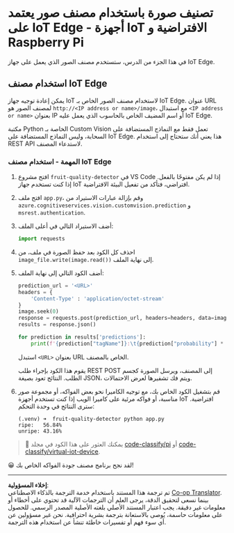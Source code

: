 <!--
CO_OP_TRANSLATOR_METADATA:
{
  "original_hash": "50151d9f9dce2801348a93880ef16d86",
  "translation_date": "2025-08-26T22:04:01+00:00",
  "source_file": "4-manufacturing/lessons/3-run-fruit-detector-edge/single-board-computer.md",
  "language_code": "ar"
}
-->
# تصنيف صورة باستخدام مصنف صور يعتمد على IoT Edge - أجهزة IoT الافتراضية و Raspberry Pi

في هذا الجزء من الدرس، ستستخدم مصنف الصور الذي يعمل على جهاز IoT Edge.

## استخدام مصنف IoT Edge

يمكن إعادة توجيه جهاز IoT لاستخدام مصنف الصور الخاص بـ IoT Edge. عنوان URL لمصنف الصور هو `http://<IP address or name>/image`، مع استبدال `<IP address or name>` بعنوان IP أو اسم المضيف الخاص بالحاسوب الذي يعمل عليه IoT Edge.

مكتبة Python الخاصة بـ Custom Vision تعمل فقط مع النماذج المستضافة على السحابة، وليس النماذج المستضافة على IoT Edge. هذا يعني أنك ستحتاج إلى استخدام REST API لاستدعاء المصنف.

### المهمة - استخدام مصنف IoT Edge

1. افتح مشروع `fruit-quality-detector` في VS Code إذا لم يكن مفتوحًا بالفعل. إذا كنت تستخدم جهاز IoT افتراضي، فتأكد من تفعيل البيئة الافتراضية.

1. افتح ملف `app.py`، وقم بإزالة عبارات الاستيراد من `azure.cognitiveservices.vision.customvision.prediction` و `msrest.authentication`.

1. أضف الاستيراد التالي في أعلى الملف:

    ```python
    import requests
    ```

1. احذف كل الكود بعد حفظ الصورة في ملف، من `image_file.write(image.read())` إلى نهاية الملف.

1. أضف الكود التالي إلى نهاية الملف:

    ```python
    prediction_url = '<URL>'
    headers = {
        'Content-Type' : 'application/octet-stream'
    }
    image.seek(0)
    response = requests.post(prediction_url, headers=headers, data=image)
    results = response.json()
    
    for prediction in results['predictions']:
        print(f'{prediction["tagName"]}:\t{prediction["probability"] * 100:.2f}%')
    ```

    استبدل `<URL>` بعنوان URL الخاص بالمصنف.

    يقوم هذا الكود بإجراء طلب REST POST إلى المصنف، ويرسل الصورة كجسم الطلب. النتائج تعود بصيغة JSON، ويتم فك تشفيرها لعرض الاحتمالات.

1. قم بتشغيل الكود الخاص بك، مع توجيه الكاميرا نحو بعض الفواكه، أو مجموعة صور مناسبة، أو فواكه مرئية على كاميرا الويب إذا كنت تستخدم أجهزة IoT افتراضية. سترى النتائج في وحدة التحكم:

    ```output
    (.venv) ➜  fruit-quality-detector python app.py
    ripe:   56.84%
    unripe: 43.16%
    ```

> 💁 يمكنك العثور على هذا الكود في مجلد [code-classify/pi](../../../../../4-manufacturing/lessons/3-run-fruit-detector-edge/code-classify/pi) أو [code-classify/virtual-iot-device](../../../../../4-manufacturing/lessons/3-run-fruit-detector-edge/code-classify/virtual-iot-device).

😀 لقد نجح برنامج مصنف جودة الفواكه الخاص بك!

---

**إخلاء المسؤولية**:  
تم ترجمة هذا المستند باستخدام خدمة الترجمة بالذكاء الاصطناعي [Co-op Translator](https://github.com/Azure/co-op-translator). بينما نسعى لتحقيق الدقة، يرجى العلم أن الترجمات الآلية قد تحتوي على أخطاء أو معلومات غير دقيقة. يجب اعتبار المستند الأصلي بلغته الأصلية المصدر الرسمي. للحصول على معلومات حاسمة، يُوصى بالاستعانة بترجمة بشرية احترافية. نحن غير مسؤولين عن أي سوء فهم أو تفسيرات خاطئة تنشأ عن استخدام هذه الترجمة.